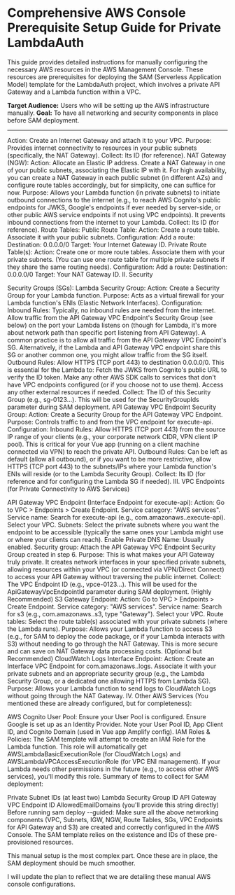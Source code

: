 # Comprehensive AWS Console Prerequisite Setup Guide for Private LambdaAuth

This guide provides detailed instructions for manually configuring the necessary AWS resources in the AWS Management Console. These resources are prerequisites for deploying the SAM (Serverless Application Model) template for the LambdaAuth project, which involves a private API Gateway and a Lambda function within a VPC.

**Target Audience:** Users who will be setting up the AWS infrastructure manually.
**Goal:** To have all networking and security components in place before SAM deployment.

---
Action: Create an Internet Gateway and attach it to your VPC.
Purpose: Provides internet connectivity to resources in your public subnets (specifically, the NAT Gateway).
Collect: Its ID (for reference).
NAT Gateway (NGW):
Action:
Allocate an Elastic IP address.
Create a NAT Gateway in one of your public subnets, associating the Elastic IP with it. For high availability, you can create a NAT Gateway in each public subnet (in different AZs) and configure route tables accordingly, but for simplicity, one can suffice for now.
Purpose: Allows your Lambda function (in private subnets) to initiate outbound connections to the internet (e.g., to reach AWS Cognito's public endpoints for JWKS, Google's endpoints if ever needed by server-side, or other public AWS service endpoints if not using VPC endpoints). It prevents inbound connections from the internet to your Lambda.
Collect: Its ID (for reference).
Route Tables:
Public Route Table:
Action: Create a route table. Associate it with your public subnets.
Configuration: Add a route:
Destination: 0.0.0.0/0
Target: Your Internet Gateway ID.
Private Route Table(s):
Action: Create one or more route tables. Associate them with your private subnets. (You can use one route table for multiple private subnets if they share the same routing needs).
Configuration: Add a route:
Destination: 0.0.0.0/0
Target: Your NAT Gateway ID.
II. Security

Security Groups (SGs):
Lambda Security Group:
Action: Create a Security Group for your Lambda function.
Purpose: Acts as a virtual firewall for your Lambda function's ENIs (Elastic Network Interfaces).
Configuration:
Inbound Rules:
Typically, no inbound rules are needed from the internet.
Allow traffic from the API Gateway VPC Endpoint's Security Group (see below) on the port your Lambda listens on (though for Lambda, it's more about network path than specific port listening from API Gateway). A common practice is to allow all traffic from the API Gateway VPC Endpoint's SG.
Alternatively, if the Lambda and API Gateway VPC endpoint share this SG or another common one, you might allow traffic from the SG itself.
Outbound Rules:
Allow HTTPS (TCP port 443) to destination 0.0.0.0/0. This is essential for the Lambda to:
Fetch the JWKS from Cognito's public URL to verify the ID token.
Make any other AWS SDK calls to services that don't have VPC endpoints configured (or if you choose not to use them).
Access any other external resources if needed.
Collect: The ID of this Security Group (e.g., sg-0123...). This will be used for the SecurityGroupIds parameter during SAM deployment.
API Gateway VPC Endpoint Security Group:
Action: Create a Security Group for the API Gateway VPC Endpoint.
Purpose: Controls traffic to and from the VPC endpoint for execute-api.
Configuration:
Inbound Rules:
Allow HTTPS (TCP port 443) from the source IP range of your clients (e.g., your corporate network CIDR, VPN client IP pool). This is critical for your Vue app (running on a client machine connected via VPN) to reach the private API.
Outbound Rules:
Can be left as default (allow all outbound), or if you want to be more restrictive, allow HTTPS (TCP port 443) to the subnets/IPs where your Lambda function's ENIs will reside (or to the Lambda Security Group).
Collect: Its ID (for reference and for configuring the Lambda SG if needed).
III. VPC Endpoints (for Private Connectivity to AWS Services)

API Gateway VPC Endpoint (Interface Endpoint for execute-api):
Action:
Go to VPC > Endpoints > Create Endpoint.
Service category: "AWS services".
Service name: Search for execute-api (e.g., com.amazonaws.<region>.execute-api).
Select your VPC.
Subnets: Select the private subnets where you want the endpoint to be accessible (typically the same ones your Lambda might use or where your clients can reach).
Enable Private DNS Name: Usually enabled.
Security group: Attach the API Gateway VPC Endpoint Security Group created in step 6.
Purpose: This is what makes your API Gateway truly private. It creates network interfaces in your specified private subnets, allowing resources within your VPC (or connected via VPN/Direct Connect) to access your API Gateway without traversing the public internet.
Collect: The VPC Endpoint ID (e.g., vpce-0123...). This will be used for the ApiGatewayVpcEndpointId parameter during SAM deployment.
(Highly Recommended) S3 Gateway Endpoint:
Action:
Go to VPC > Endpoints > Create Endpoint.
Service category: "AWS services".
Service name: Search for s3 (e.g., com.amazonaws.<region>.s3, type "Gateway").
Select your VPC.
Route tables: Select the route table(s) associated with your private subnets (where the Lambda runs).
Purpose: Allows your Lambda function to access S3 (e.g., for SAM to deploy the code package, or if your Lambda interacts with S3) without needing to go through the NAT Gateway. This is more secure and can save on NAT Gateway data processing costs.
(Optional but Recommended) CloudWatch Logs Interface Endpoint:
Action: Create an Interface VPC Endpoint for com.amazonaws.<region>.logs.
Associate it with your private subnets and an appropriate security group (e.g., the Lambda Security Group, or a dedicated one allowing HTTPS from Lambda SG).
Purpose: Allows your Lambda function to send logs to CloudWatch Logs without going through the NAT Gateway.
IV. Other AWS Services (You mentioned these are already configured, but for completeness):

AWS Cognito User Pool:
Ensure your User Pool is configured.
Ensure Google is set up as an Identity Provider.
Note your User Pool ID, App Client ID, and Cognito Domain (used in Vue app Amplify config).
IAM Roles & Policies:
The SAM template will attempt to create an IAM Role for the Lambda function. This role will automatically get AWSLambdaBasicExecutionRole (for CloudWatch Logs) and AWSLambdaVPCAccessExecutionRole (for VPC ENI management).
If your Lambda needs other permissions in the future (e.g., to access other AWS services), you'll modify this role.
Summary of items to collect for SAM deployment:

Private Subnet IDs (at least two)
Lambda Security Group ID
API Gateway VPC Endpoint ID
AllowedEmailDomains (you'll provide this string directly)
Before running sam deploy --guided: Make sure all the above networking components (VPC, Subnets, IGW, NGW, Route Tables, SGs, VPC Endpoints for API Gateway and S3) are created and correctly configured in the AWS Console. The SAM template relies on the existence and IDs of these pre-provisioned resources.

This manual setup is the most complex part. Once these are in place, the SAM deployment should be much smoother.

I will update the plan to reflect that we are detailing these manual AWS console configurations.